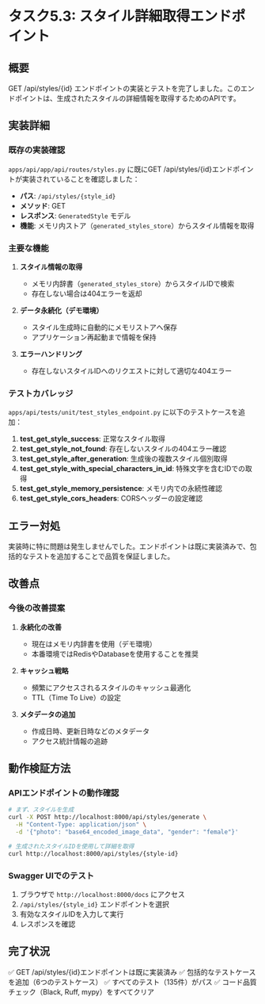 # タスク5.3: スタイル詳細取得エンドポイント

## 概要

GET /api/styles/{id} エンドポイントの実装とテストを完了しました。このエンドポイントは、生成されたスタイルの詳細情報を取得するためのAPIです。

## 実装詳細

### 既存の実装確認

`apps/api/app/api/routes/styles.py` に既にGET /api/styles/{id}エンドポイントが実装されていることを確認しました：

- **パス**: `/api/styles/{style_id}`
- **メソッド**: GET
- **レスポンス**: `GeneratedStyle` モデル
- **機能**: メモリ内ストア（`generated_styles_store`）からスタイル情報を取得

### 主要な機能

1. **スタイル情報の取得**
   - メモリ内辞書（`generated_styles_store`）からスタイルIDで検索
   - 存在しない場合は404エラーを返却

2. **データ永続化（デモ環境）**
   - スタイル生成時に自動的にメモリストアへ保存
   - アプリケーション再起動まで情報を保持

3. **エラーハンドリング**
   - 存在しないスタイルIDへのリクエストに対して適切な404エラー

### テストカバレッジ

`apps/api/tests/unit/test_styles_endpoint.py` に以下のテストケースを追加：

1. **test_get_style_success**: 正常なスタイル取得
2. **test_get_style_not_found**: 存在しないスタイルの404エラー確認
3. **test_get_style_after_generation**: 生成後の複数スタイル個別取得
4. **test_get_style_with_special_characters_in_id**: 特殊文字を含むIDでの取得
5. **test_get_style_memory_persistence**: メモリ内での永続性確認
6. **test_get_style_cors_headers**: CORSヘッダーの設定確認

## エラー対処

実装時に特に問題は発生しませんでした。エンドポイントは既に実装済みで、包括的なテストを追加することで品質を保証しました。

## 改善点

### 今後の改善提案

1. **永続化の改善**
   - 現在はメモリ内辞書を使用（デモ環境）
   - 本番環境ではRedisやDatabaseを使用することを推奨

2. **キャッシュ戦略**
   - 頻繁にアクセスされるスタイルのキャッシュ最適化
   - TTL（Time To Live）の設定

3. **メタデータの追加**
   - 作成日時、更新日時などのメタデータ
   - アクセス統計情報の追跡

## 動作検証方法

### APIエンドポイントの動作確認

```bash
# まず、スタイルを生成
curl -X POST http://localhost:8000/api/styles/generate \
  -H "Content-Type: application/json" \
  -d '{"photo": "base64_encoded_image_data", "gender": "female"}'

# 生成されたスタイルIDを使用して詳細を取得
curl http://localhost:8000/api/styles/{style-id}
```

### Swagger UIでのテスト

1. ブラウザで `http://localhost:8000/docs` にアクセス
2. `/api/styles/{style_id}` エンドポイントを選択
3. 有効なスタイルIDを入力して実行
4. レスポンスを確認

## 完了状況

✅ GET /api/styles/{id}エンドポイントは既に実装済み
✅ 包括的なテストケースを追加（6つのテストケース）
✅ すべてのテスト（135件）がパス
✅ コード品質チェック（Black, Ruff, mypy）をすべてクリア